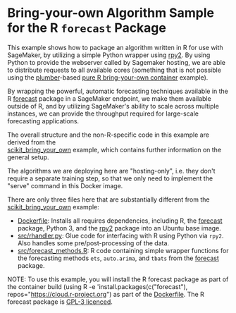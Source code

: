 # Bring-your-own Algorithm Sample for the R ``forecast`` Package

This example shows how to package an algorithm written in R for use with SageMaker,
by utilizing a simple Python wrapper using [rpy2](https://rpy2.bitbucket.io/).
By using Python to provide the webserver called by Sagemaker hosting,
we are able to distribute requests to all available cores (something that is
not possible using the [plumber](https://www.rplumber.io)-based [pure R
bring-your-own container](../r_bring_your_own) example).

By wrapping the powerful, automatic forecasting techniques available in the
R [forecast](https://cran.r-project.org/web/packages/forecast/index.html) package
in a SageMaker endpoint, we make them available outside of R, and by utilizing
SageMaker's ability to scale across multiple instances, we can provide the throughput
required for large-scale forecasting applications.

The overall structure and the non-R-specific code in this example are derived from the  
[scikit_bring_your_own](https://github.com/awslabs/amazon-sagemaker-examples/tree/master/advanced_functionality/scikit_bring_your_own) 
example, which contains further information on the general setup.

The algorithms we are deploying here are "hosting-only", i.e. they don't require a
separate training step, so that we only need to implement the "serve" command in this
Docker image.

There are only three files here that are substantially different from the 
[scikit_bring_your_own](https://github.com/awslabs/amazon-sagemaker-examples/tree/master/advanced_functionality/scikit_bring_your_own) 
example:

* [Dockerfile](container/Dockerfile):
  Installs all requires dependencies, including R, the 
  [forecast](https://cran.r-project.org/web/packages/forecast/index.html) 
  package, Python 3, and the [rpy2](https://rpy2.bitbucket.io) package into an 
  Ubuntu base image.
* [src/rhandler.py](container/src/rhandler.py):
  Glue code for interfacing with R using Python via ``rpy2``. Also handles some
  pre/post-processing of the data.
* [src/forecast_methods.R](container/src/forecast_methods.R): 
  R code containing simple wrapper functions for the forecasting methods
  ``ets``, ``auto.arima``, and ``tbats`` from the
  [forecast](https://cran.r-project.org/web/packages/forecast/index.html) package.

NOTE: To use this example, you will install the R forecast package as part of the
container build (using R -e 'install.packages(c("forecast"), repos="https://cloud.r-project.org") as part of the [Dockerfile](container/Dockerfile). The R forecast package is [GPL-3 licenced](https://cran.r-project.org/web/licenses/GPL-3).
